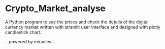 # Crypto_Market_analyse
A Python program to see the prices and check the details of the digital currency market written with stramlit user interface and designed with plotly candlestick chart.


...powered by miracles...
